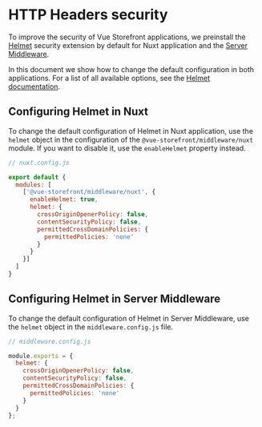 # HTTP Headers security

To improve the security of Vue Storefront applications, we preinstall the [Helmet](https://helmetjs.github.io/) security extension by default for Nuxt application and the [Server Middleware](/architecture/server-middleware.html).

In this document we show how to change the default configuration in both applications. For a list of all available options, see the [Helmet documentation](https://helmetjs.github.io/docs/).

## Configuring Helmet in Nuxt

To change the default configuration of Helmet in Nuxt application, use the `helmet` object in the configuration of the `@vue-storefront/middleware/nuxt` module. If you want to disable it, use the `enableHelmet` property instead.

```javascript
// nuxt.config.js

export default {
  modules: [
    ['@vue-storefront/middleware/nuxt', {
      enableHelmet: true,
      helmet: {
        crossOriginOpenerPolicy: false,
        contentSecurityPolicy: false,
        permittedCrossDomainPolicies: {
          permittedPolicies: 'none'
        }
      }
    }]
  ]
}
```

## Configuring Helmet in Server Middleware

To change the default configuration of Helmet in Server Middleware, use the `helmet` object in the `middleware.config.js` file.

```javascript
// middleware.config.js

module.exports = {
  helmet: {
    crossOriginOpenerPolicy: false,
    contentSecurityPolicy: false,
    permittedCrossDomainPolicies: {
      permittedPolicies: 'none'
    }
  }
};
```
